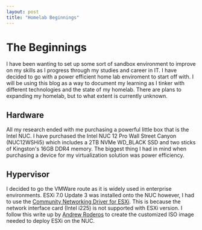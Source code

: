 ```yaml
---
layout: post
title: "Homelab Beginnings"
---
```


# The Beginnings

I have been wanting to set up some sort of sandbox environment to improve on my skills as I progress through my studies and career in IT. I have decided to go with a power efficient home lab enviroment to start off with. I will be using this blog as a way to document my learning as I tinker with different technologies and the state of my homelab. There are plans to expanding my homelab, but to what extent is currently unknown. 

## Hardware

All my research ended with me purchasing a powerful little box that is the Intel NUC. I have purchased the Intel NUC 12 Pro Wall Street Canyon (NUC12WSHi5) which includes a 2TB NVMe WD_BLACK SSD and two sticks of Kingston's 16GB DDR4 memory. The biggest thing I had in mind when purchasing a device for my virtualization solution was power efficiency. 

## Hypervisor

I decided to go the VMWare route as it is widely used in enterprise environments.  ESXi 7.0 Update 3 was installed onto the NUC however, I had to use the [Community Networking Driver for ESXi](https://flings.vmware.com/community-networking-driver-for-esxi). This is because the network interface card (Intel i225) is not supported with ESXi version. I follow this write up by [Andrew Roderos](https://andrewroderos.com/vmware-esxi-intel-nuc-12/) to create the customized ISO image needed to deploy ESXi on the NUC.  

